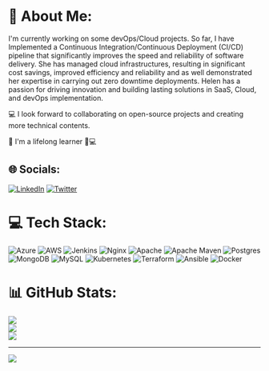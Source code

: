 # 💫 About Me:
I'm currently working on some devOps/Cloud projects. So far, I have Implemented a Continuous Integration/Continuous Deployment (CI/CD) pipeline that significantly improves the speed and reliability of software delivery. She has managed cloud infrastructures, resulting in significant cost savings, improved efficiency and reliability and as well demonstrated her expertise in carrying out zero downtime deployments. 
Helen has a passion for driving innovation and building lasting solutions in SaaS, Cloud, and devOps implementation.

💻 I look forward to collaborating on open-source projects and creating more technical contents.

🎯 I'm a lifelong learner 🤗💻


## 🌐 Socials:
[![LinkedIn](https://img.shields.io/badge/LinkedIn-%230077B5.svg?logo=linkedin&logoColor=white)](https://linkedin.com/in/helenchukwukelu) [![Twitter](https://img.shields.io/badge/Twitter-%231DA1F2.svg?logo=Twitter&logoColor=white)](https://twitter.com/HelenBliss30) 

# 💻 Tech Stack:
![Azure](https://img.shields.io/badge/azure-%230072C6.svg?style=for-the-badge&logo=azure-devops&logoColor=white) ![AWS](https://img.shields.io/badge/AWS-%23FF9900.svg?style=for-the-badge&logo=amazon-aws&logoColor=white) ![Jenkins](https://img.shields.io/badge/jenkins-%232C5263.svg?style=for-the-badge&logo=jenkins&logoColor=white) ![Nginx](https://img.shields.io/badge/nginx-%23009639.svg?style=for-the-badge&logo=nginx&logoColor=white) ![Apache](https://img.shields.io/badge/apache-%23D42029.svg?style=for-the-badge&logo=apache&logoColor=white) ![Apache Maven](https://img.shields.io/badge/Apache%20Maven-C71A36?style=for-the-badge&logo=Apache%20Maven&logoColor=white) ![Postgres](https://img.shields.io/badge/postgres-%23316192.svg?style=for-the-badge&logo=postgresql&logoColor=white) ![MongoDB](https://img.shields.io/badge/MongoDB-%234ea94b.svg?style=for-the-badge&logo=mongodb&logoColor=white) ![MySQL](https://img.shields.io/badge/mysql-%2300f.svg?style=for-the-badge&logo=mysql&logoColor=white) ![Kubernetes](https://img.shields.io/badge/kubernetes-%23326ce5.svg?style=for-the-badge&logo=kubernetes&logoColor=white) ![Terraform](https://img.shields.io/badge/terraform-%235835CC.svg?style=for-the-badge&logo=terraform&logoColor=white) ![Ansible](https://img.shields.io/badge/ansible-%231A1918.svg?style=for-the-badge&logo=ansible&logoColor=white) ![Docker](https://img.shields.io/badge/docker-%230db7ed.svg?style=for-the-badge&logo=docker&logoColor=white)
# 📊 GitHub Stats:
![](https://github-readme-stats.vercel.app/api?username=Helen-Chukwukelu&theme=nightowl&hide_border=false&include_all_commits=false&count_private=false)<br/>
![](https://github-readme-streak-stats.herokuapp.com/?user=Helen-Chukwukelu&theme=nightowl&hide_border=false)<br/>
![](https://github-readme-stats.vercel.app/api/top-langs/?username=Helen-Chukwukelu&theme=nightowl&hide_border=false&include_all_commits=false&count_private=false&layout=compact)

---
[![](https://visitcount.itsvg.in/api?id=Helen-Chukwukelu&icon=0&color=0)](https://visitcount.itsvg.in)

<!-- Proudly created with GPRM ( https://gprm.itsvg.in ) -->
